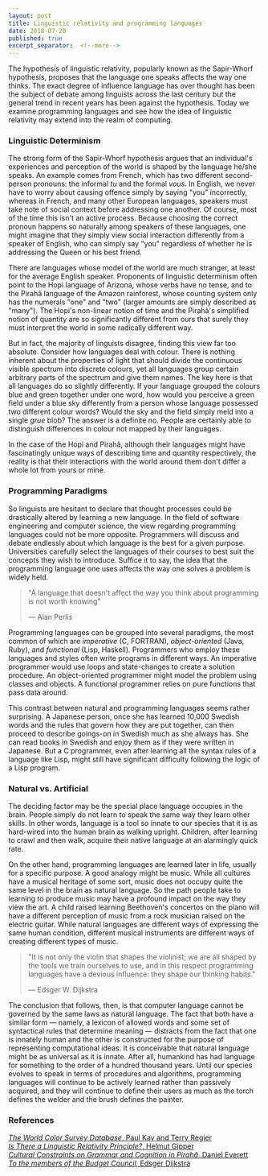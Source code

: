 ```yaml
---
layout: post
title: Linguistic relativity and programming languages
date: 2018-07-20
published: true
excerpt_separator:  <!--more-->
---
```

The hypothesis of linguistic relativity, popularly known as the Sapir-Whorf hypothesis, proposes that the language one speaks affects the way one thinks. The exact degree of influence language has over thought has been the subject of debate among linguists across the last century but the general trend in recent years has been against the hypothesis. Today we examine programming languages and see how the idea of linguistic relativity may extend into the realm of computing.  
<!--more-->
### Linguistic Determinism
The strong form of the Sapir-Whorf hypothesis argues that an individual's experiences and perception of the world is shaped by the language he/she speaks. An example comes from French, which has two different second-person pronouns: the informal _tu_ and the formal _vous_. In English, we never have to worry about causing offence simply by saying "you" incorrectly, whereas in French, and many other European languages, speakers must take note of social context before addressing one another. Of course, most of the time this isn't an active process. Because choosing the correct pronoun happens so naturally among speakers of these languages, one might imagine that they simply view social interaction differently from a speaker of English, who can simply say "you" regardless of whether he is addressing the Queen or his best friend.  

There are languages whose model of the world are much stranger, at least for the average English speaker. Proponents of linguistic determinism often point to the Hopi language of Arizona, whose verbs have no tense, and to the Pirahã language of the Amazon rainforest, whose counting system only has the numerals "one" and "two" (larger amounts are simply described as "many"). The Hopi's non-linear notion of time and the Pirahã's simplified notion of quantity are so significantly different from ours that surely they must interpret the world in some radically different way.

But in fact, the majority of linguists disagree, finding this view far too absolute. Consider how languages deal with colour. There is nothing inherent about the properties of light that should divide the continuous visible spectrum into discrete colours, yet all languages group certain arbitrary parts of the spectrum and give them names. The key here is that all languages do so slightly differently. If your language grouped the colours blue and green together under one word, how would you perceive a green field under a blue sky differently from a person whose language possessed two different colour words? Would the sky and the field simply meld into a single _grue_ blob? The answer is a definite no. People are certainly able to distinguish differences in colour not mapped by their languages. 

In the case of the Hopi and Pirahã, although their languages might have fascinatingly unique ways of describing time and quantity respectively, the reality is that their interactions with the world around them don't differ a whole lot from yours or mine. 

### Programming Paradigms
So linguists are hesitant to declare that thought processes could be drastically altered by learning a new language. In the field of software engineering and computer science, the view regarding programming languages could not be more opposite. Programmers will discuss and debate endlessly about which language is the best for a given purpose. Universities carefully select the languages of their courses to best suit the concepts they wish to introduce. Suffice it to say, the idea that the programming language one uses affects the way one solves a problem is widely held.

> "A language that doesn't affect the way you think about programming is not worth knowing"
>
> &mdash; Alan Perlis

Programming languages can be grouped into several paradigms, the most common of which are _imperative_ (C, FORTRAN), _object-oriented_ (Java, Ruby), and _functional_ (Lisp, Haskell). Programmers who employ these languages and styles often write programs in different ways. An imperative programmer would use loops and state-changes to create a solution procedure. An object-oriented programmer might model the problem using classes and objects. A functional programmer relies on pure functions that pass data around. 

This contrast between natural and programming languages seems rather surprising. A Japanese person, once she has learned 10,000 Swedish words and the rules that govern how they are put together, can then proceed to describe goings-on in Swedish much as she always has. She can read books in Swedish and enjoy them as if they were written in Japanese. But a C programmer, even after learning all the syntax rules of a language like Lisp, might still have significant difficulty following the logic of a Lisp program. 

### Natural vs. Artificial
The deciding factor may be the special place language occupies in the brain. People simply do not learn to speak the same way they learn other skills. In other words, language is a tool so innate to our species that it is as hard-wired into the human brain as walking upright. Children, after learning to crawl and then walk, acquire their native language at an alarmingly quick rate. 

On the other hand, programming languages are learned later in life, usually for a specific purpose. A good analogy might be music. While all cultures have a musical heritage of some sort, music does not occupy quite the same level in the brain as natural language. So the path people take to learning to produce music may have a profound impact on the way they view the art. A child raised learning Beethoven's concertos on the piano will have a different perception of music from a rock musician raised on the electric guitar. While natural languages are different ways of expressing the same human condition, different musical instruments are different ways of creating different types of music.

> "It is not only the violin that shapes the violinist; we are all shaped by the tools we train ourselves to use, and in this respect programming languages have a devious influence: they shape our thinking habits."
>
> &mdash; Edsger W. Dijkstra

The conclusion that follows, then, is that computer language cannot be governed by the same laws as natural language. The fact that both have a similar form &mdash; namely, a lexicon of allowed words and some set of syntactical rules that determine meaning &mdash; distracts from the fact that one is innately human and the other is constructed for the purpose of representing computational ideas. It is conceivable that natural language might be as universal as it is innate. After all, humankind has had language for something to the order of a hundred thousand years. Until our species evolves to speak in terms of procedures and algorithms, programming languages will continue to be actively learned rather than passively acquired, and they will continue to define their users as much as the torch defines the welder and the brush defines the painter.

### References
[_The World Color Survey Database_, Paul Kay and Terry Regier](http://www1.icsi.berkeley.edu/~kay/claire7.pdf)  
[_Is There a Linguistic Relativity Principle?_, Helmut Gipper](https://www.iai.spk-berlin.de/fileadmin/dokumentenbibliothek/Indiana/Indiana_5/IND_05_Gipper.pdf)  
[_Cultural Constraints on Grammar and Cognition in Pirahã_, Daniel Everett](http://www1.icsi.berkeley.edu/~kay/Everett.CA.Piraha.pdf)  
[_To the members of the Budget Council_, Edsger Dijkstra](https://www.cs.utexas.edu/users/EWD/OtherDocs/To%20the%20Budget%20Council%20concerning%20Haskell.pdf)